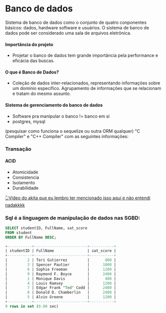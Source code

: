 # Banco de dados
Sistema de banco de dados como o conjunto de quatro conponentes básicos: dados, hardware software e usuários. O sistema de banco de dados pode ser considerado uma sala de arquivos eletrônica.


#### Importância do projeto

* Projetar o banco de dados tem grande importãncia pela performance e eficácia das buscas. 

#### O que é Banco de Dados?

* Coleção de dados inter-relacionados, representando informações sobre um dominio específico. Agrupamento de informações que se relacionam e tratam do mesmo assunto.

####  Sistema de gerenciamento do banco de dados 

* Software pra manipular o banco != banco em si
* postgres, mysql

(pesquisar como funciona o sequelize ou outra ORM qualquer)
"C Compiler" e "C++ Compiler" com as seguintes informações:
### Transação

#### ACID
* Atomicidade
* Consistencia
* Isolamento
* Durabilidade

[👆Vídeo do akita que eu lembro ter mencionado isso aqui e não entendi nadakkkk](https://youtu.be/_7nISfpofec)


### Sql é a linguagem de manipulação de dados nas SGBD:

~~~sql
SELECT studentID, FullName, sat_score
FROM student
ORDER BY FullName DESC;

+-----------+------------------------+-----------+
| studentID | FullName               | sat_score |
+-----------+------------------------+-----------+
|         2 | Teri Gutierrez         |       800 |
|         3 | Spencer Pautier        |      1000 |
|         6 | Sophie Freeman         |      1200 |
|         9 | Raymond F. Boyce       |      2400 |
|         1 | Monique Davis          |       400 |
|         4 | Louis Ramsey           |      1200 |
|         7 | Edgar Frank "Ted" Codd |      2400 |
|         8 | Donald D. Chamberlin   |      2400 |
|         5 | Alvin Greene           |      1200 |
+-----------+------------------------+-----------+
9 rows in set (0.00 sec)



